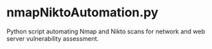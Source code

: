 # nmapNiktoAutomation.py
Python script automating Nmap and Nikto scans for network and web server vulnerability assessment.
